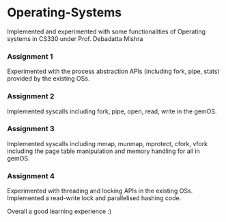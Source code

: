 # Operating-Systems
Implemented and experimented with some functionalities of Operating systems in CS330 under Prof. Debadatta Mishra

### Assignment 1
Experimented with the process abstraction APIs (including fork, pipe, stats) provided by the existing OSs.

### Assignment 2
Implemented syscalls including fork, pipe, open, read, write in the gemOS.

### Assignment 3
Implemented syscalls including mmap, munmap, mprotect, cfork, vfork including the page table manipulation and memory handling for all in gemOS.

### Assignment 4
Experimented with threading and locking APIs in the existing OSs. Implemented a read-write lock and parallelised hashing code.

Overall a good learning experience :)

